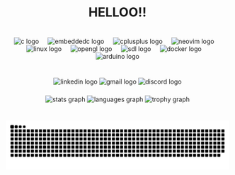 <h1 align="center">HELLOO!!</h1>

###

<br clear="both">

<div align="center">
  <img src="https://cdn.simpleicons.org/c/A8B9CC" height="70" alt="c logo"  />
  <img width="12" />
  <img src="https://cdn.jsdelivr.net/gh/devicons/devicon/icons/embeddedc/embeddedc-original.svg" height="70" alt="embeddedc logo"  />
  <img width="12" />
  <img src="https://cdn.simpleicons.org/c++/00599C" height="70" alt="cplusplus logo"  />
  <img width="12" />
  <img src="https://cdn.simpleicons.org/neovim/57A143" height="70" alt="neovim logo"  />
  <img width="12" />
  <img src="https://cdn.simpleicons.org/linux/FCC624" height="70" alt="linux logo"  />
  <img width="12" />
  <img src="https://cdn.simpleicons.org/opengl/5586A4" height="70" alt="opengl logo"  />
  <img width="12" />
  <img src="https://cdn.jsdelivr.net/gh/devicons/devicon/icons/sdl/sdl-original.svg" height="70" alt="sdl logo"  />
  <img width="12" />
  <img src="https://cdn.simpleicons.org/docker/2496ED" height="70" alt="docker logo"  />
  <img width="12" />
  <img src="https://cdn.simpleicons.org/arduino/00979D" height="70" alt="arduino logo"  />
</div>

###

<br clear="both">

<div align="center">
  <img src="https://raw.githubusercontent.com/maurodesouza/profile-readme-generator/master/src/assets/icons/social/linkedin/default.svg" width="60" height="" alt="linkedin logo"  />
  <img src="https://raw.githubusercontent.com/maurodesouza/profile-readme-generator/master/src/assets/icons/social/gmail/default.svg" width="60" height="" alt="gmail logo"  />
  <img src="https://raw.githubusercontent.com/maurodesouza/profile-readme-generator/master/src/assets/icons/social/discord/default.svg" width="60" height="" alt="discord logo"  />
</div>

###

<div align="center">
  <img src="https://github-readme-stats.vercel.app/api?username=marasama&hide_title=true&hide_rank=false&show_icons=true&include_all_commits=true&count_private=true&disable_animations=false&theme=great-gatsby&locale=en&hide_border=true&order=1" height="140" alt="stats graph"  />
  <img src="https://github-readme-stats.vercel.app/api/top-langs?username=marasama&locale=en&hide_title=true&layout=compact&card_width=320&langs_count=6&theme=great-gatsby&hide_border=true&order=2" height="140" alt="languages graph"  />
  <img src="https://github-profile-trophy.vercel.app?username=marasama&theme=dark_lover&column=5&row=1&margin-w=20&margin-h=8&no-bg=true&no-frame=true&order=4" height="175" alt="trophy graph"  />
</div>

###

<br clear="both">

<img src="https://raw.githubusercontent.com/marasama/marasama/output/snake.svg" alt="Snake animation" />

###
